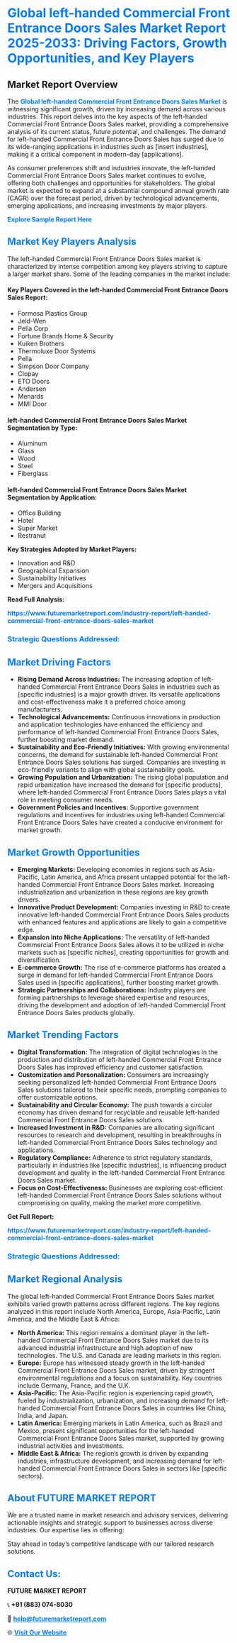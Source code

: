 <h1 style="color: #007BFF;">Global left-handed Commercial Front Entrance Doors Sales Market Report 2025-2033: Driving Factors, Growth Opportunities, and Key Players</h1>

<section id="overview">
<h2>Market Report Overview</h2>
<p>The <a href="https://www.futuremarketreport.com/industry-report/left-handed-commercial-front-entrance-doors-sales-market" style="color: #007BFF; text-decoration: none;"><strong>Global left-handed Commercial Front Entrance Doors Sales Market</strong></a> is witnessing significant growth, driven by increasing demand across various industries. This report delves into the key aspects of the left-handed Commercial Front Entrance Doors Sales market, providing a comprehensive analysis of its current status, future potential, and challenges. The demand for left-handed Commercial Front Entrance Doors Sales has surged due to its wide-ranging applications in industries such as [insert industries], making it a critical component in modern-day [applications].</p>
<p>As consumer preferences shift and industries innovate, the left-handed Commercial Front Entrance Doors Sales market continues to evolve, offering both challenges and opportunities for stakeholders. The global market is expected to expand at a substantial compound annual growth rate (CAGR) over the forecast period, driven by technological advancements, emerging applications, and increasing investments by major players.</p>
</section>

<section id="overview">
<p><a href="https://www.futuremarketreport.com/request-sample/reportId=109225" style="color: #007BFF; text-decoration: none;"><strong>Explore Sample Report Here</strong></a></p>
</section>

<section id="key-players">
<h2 style="color: #007BFF;">Market Key Players Analysis</h2>
<p>The left-handed Commercial Front Entrance Doors Sales market is characterized by intense competition among key players striving to capture a larger market share. Some of the leading companies in the market include:</p>
<h4>Key Players Covered in the left-handed Commercial Front Entrance Doors Sales Report:</h4>
<ul><li>Formosa Plastics Group</li><li>Jeld-Wen</li><li>Pella Corp</li><li>Fortune Brands Home &amp; Security</li><li>Kuiken Brothers</li><li>Thermoluxe Door Systems</li><li>Pella</li><li>Simpson Door Company</li><li>Clopay</li><li>ETO Doors</li><li>Andersen</li><li>Menards</li><li>MMI Door</li></ul>
<h4>left-handed Commercial Front Entrance Doors Sales Market Segmentation by Type:</h4>
<ul><li>Aluminum</li><li>Glass</li><li>Wood</li><li>Steel</li><li>Fiberglass</li></ul>

<h4>left-handed Commercial Front Entrance Doors Sales Market Segmentation by Application:</h4>
<ul><li>Office Building</li><li>Hotel</li><li>Super Market</li><li>Restranut</li></ul>
<p><strong>Key Strategies Adopted by Market Players:</strong></p>
<ul>
<li>Innovation and R&D</li>
<li>Geographical Expansion</li>
<li>Sustainability Initiatives</li>
<li>Mergers and Acquisitions</li>
</ul>
</section>

<section>
<p><strong>Read Full Analysis: </strong></p><a href="https://www.futuremarketreport.com/industry-report/left-handed-commercial-front-entrance-doors-sales-market" style="color: #007BFF; text-decoration: none;"><strong>https://www.futuremarketreport.com/industry-report/left-handed-commercial-front-entrance-doors-sales-market</strong></a>
<h3 style="color: #007BFF;">Strategic Questions Addressed:</h3>
</section>

<section id="driving-factors">
<h2 style="color: #007BFF;">Market Driving Factors</h2>
<ul>
<li><strong>Rising Demand Across Industries:</strong> The increasing adoption of left-handed Commercial Front Entrance Doors Sales in industries such as [specific industries] is a major growth driver. Its versatile applications and cost-effectiveness make it a preferred choice among manufacturers.</li>
<li><strong>Technological Advancements:</strong> Continuous innovations in production and application technologies have enhanced the efficiency and performance of left-handed Commercial Front Entrance Doors Sales, further boosting market demand.</li>
<li><strong>Sustainability and Eco-Friendly Initiatives:</strong> With growing environmental concerns, the demand for sustainable left-handed Commercial Front Entrance Doors Sales solutions has surged. Companies are investing in eco-friendly variants to align with global sustainability goals.</li>
<li><strong>Growing Population and Urbanization:</strong> The rising global population and rapid urbanization have increased the demand for [specific products], where left-handed Commercial Front Entrance Doors Sales plays a vital role in meeting consumer needs.</li>
<li><strong>Government Policies and Incentives:</strong> Supportive government regulations and incentives for industries using left-handed Commercial Front Entrance Doors Sales have created a conducive environment for market growth.</li>
</ul>
</section>

<section id="growth-opportunities">
<h2 style="color: #007BFF;">Market Growth Opportunities</h2>
<ul>
<li><strong>Emerging Markets:</strong> Developing economies in regions such as Asia-Pacific, Latin America, and Africa present untapped potential for the left-handed Commercial Front Entrance Doors Sales market. Increasing industrialization and urbanization in these regions are key growth drivers.</li>
<li><strong>Innovative Product Development:</strong> Companies investing in R&D to create innovative left-handed Commercial Front Entrance Doors Sales products with enhanced features and applications are likely to gain a competitive edge.</li>
<li><strong>Expansion into Niche Applications:</strong> The versatility of left-handed Commercial Front Entrance Doors Sales allows it to be utilized in niche markets such as [specific niches], creating opportunities for growth and diversification.</li>
<li><strong>E-commerce Growth:</strong> The rise of e-commerce platforms has created a surge in demand for left-handed Commercial Front Entrance Doors Sales used in [specific applications], further boosting market growth.</li>
<li><strong>Strategic Partnerships and Collaborations:</strong> Industry players are forming partnerships to leverage shared expertise and resources, driving the development and adoption of left-handed Commercial Front Entrance Doors Sales products globally.</li>
</ul>
</section>

<section id="trending-factors">
<h2 style="color: #007BFF;">Market Trending Factors</h2>
<ul>
<li><strong>Digital Transformation:</strong> The integration of digital technologies in the production and distribution of left-handed Commercial Front Entrance Doors Sales has improved efficiency and customer satisfaction.</li>
<li><strong>Customization and Personalization:</strong> Consumers are increasingly seeking personalized left-handed Commercial Front Entrance Doors Sales solutions tailored to their specific needs, prompting companies to offer customizable options.</li>
<li><strong>Sustainability and Circular Economy:</strong> The push towards a circular economy has driven demand for recyclable and reusable left-handed Commercial Front Entrance Doors Sales solutions.</li>
<li><strong>Increased Investment in R&D:</strong> Companies are allocating significant resources to research and development, resulting in breakthroughs in left-handed Commercial Front Entrance Doors Sales technology and applications.</li>
<li><strong>Regulatory Compliance:</strong> Adherence to strict regulatory standards, particularly in industries like [specific industries], is influencing product development and quality in the left-handed Commercial Front Entrance Doors Sales market.</li>
<li><strong>Focus on Cost-Effectiveness:</strong> Businesses are exploring cost-efficient left-handed Commercial Front Entrance Doors Sales solutions without compromising on quality, making the market more competitive.</li>
</ul>
</section>

<section>
<p><strong>Get Full Report: </strong></p><a href="https://www.futuremarketreport.com/industry-report/left-handed-commercial-front-entrance-doors-sales-market" style="color: #007BFF; text-decoration: none;"><strong>https://www.futuremarketreport.com/industry-report/left-handed-commercial-front-entrance-doors-sales-market</strong></a>
<h3 style="color: #007BFF;">Strategic Questions Addressed:</h3>
</section>


<section id="regional-analysis">
<h2 style="color: #007BFF;">Market Regional Analysis</h2>
<p>The global left-handed Commercial Front Entrance Doors Sales market exhibits varied growth patterns across different regions. The key regions analyzed in this report include North America, Europe, Asia-Pacific, Latin America, and the Middle East & Africa:</p>
<ul>
<li><strong>North America:</strong> This region remains a dominant player in the left-handed Commercial Front Entrance Doors Sales market due to its advanced industrial infrastructure and high adoption of new technologies. The U.S. and Canada are leading markets in this region.</li>
<li><strong>Europe:</strong> Europe has witnessed steady growth in the left-handed Commercial Front Entrance Doors Sales market, driven by stringent environmental regulations and a focus on sustainability. Key countries include Germany, France, and the U.K.</li>
<li><strong>Asia-Pacific:</strong> The Asia-Pacific region is experiencing rapid growth, fueled by industrialization, urbanization, and increasing demand for left-handed Commercial Front Entrance Doors Sales in countries like China, India, and Japan.</li>
<li><strong>Latin America:</strong> Emerging markets in Latin America, such as Brazil and Mexico, present significant opportunities for the left-handed Commercial Front Entrance Doors Sales market, supported by growing industrial activities and investments.</li>
<li><strong>Middle East & Africa:</strong> The region’s growth is driven by expanding industries, infrastructure development, and increasing demand for left-handed Commercial Front Entrance Doors Sales in sectors like [specific sectors].</li>
</ul>
</section>

<footer>
<h2 style="color: #007BFF;">About FUTURE MARKET REPORT</h2>
<p>We are a trusted name in market research and advisory services, delivering actionable insights and strategic support to businesses across diverse industries. Our expertise lies in offering:</p>

<p>Stay ahead in today’s competitive landscape with our tailored research solutions.</p>

<h2 style="color: #007BFF;">Contact Us:</h2>
<p><strong>FUTURE MARKET REPORT</strong></p>
<p>📞 <strong>+91 (883) 074-8030</strong></p>
<p>📧 <strong><a href="mailto:help@futuremarketreport.com" style="color: #007BFF;">help@futuremarketreport.com</a></strong></p>
<p>🌐 <strong><a href="https://www.futuremarketreport.com/" style="color: #007BFF;">Visit Our Website</a></strong></p>
</footer>